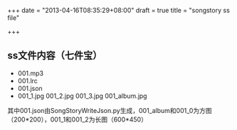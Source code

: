 +++
date = "2013-04-16T08:35:29+08:00"
draft = true
title = "songstory ss file"

+++



## ss文件内容（七件宝）

* 001.mp3
* 001.lrc
* 001.json
* 001_1.jpg 001_2.jpg 001_3.jpg 001_album.jpg

其中001.json由SongStoryWriteJson.py生成，001_album和001_0为方图（200\*200），001_1和001_2为长图（600\*450）